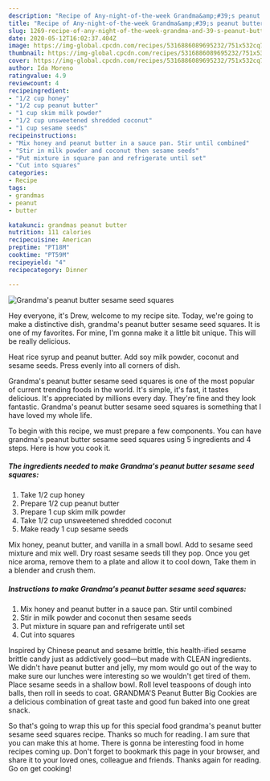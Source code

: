 ```yaml
---
description: "Recipe of Any-night-of-the-week Grandma&amp;#39;s peanut butter sesame seed squares"
title: "Recipe of Any-night-of-the-week Grandma&amp;#39;s peanut butter sesame seed squares"
slug: 1269-recipe-of-any-night-of-the-week-grandma-and-39-s-peanut-butter-sesame-seed-squares
date: 2020-05-12T16:02:37.404Z
image: https://img-global.cpcdn.com/recipes/5316886089695232/751x532cq70/grandmas-peanut-butter-sesame-seed-squares-recipe-main-photo.jpg
thumbnail: https://img-global.cpcdn.com/recipes/5316886089695232/751x532cq70/grandmas-peanut-butter-sesame-seed-squares-recipe-main-photo.jpg
cover: https://img-global.cpcdn.com/recipes/5316886089695232/751x532cq70/grandmas-peanut-butter-sesame-seed-squares-recipe-main-photo.jpg
author: Ida Moreno
ratingvalue: 4.9
reviewcount: 4
recipeingredient:
- "1/2 cup honey"
- "1/2 cup peanut butter"
- "1 cup skim milk powder"
- "1/2 cup unsweetened shredded coconut"
- "1 cup sesame seeds"
recipeinstructions:
- "Mix honey and peanut butter in a sauce pan. Stir until combined"
- "Stir in milk powder and coconut then sesame seeds"
- "Put mixture in square pan and refrigerate until set"
- "Cut into squares"
categories:
- Recipe
tags:
- grandmas
- peanut
- butter

katakunci: grandmas peanut butter 
nutrition: 111 calories
recipecuisine: American
preptime: "PT18M"
cooktime: "PT59M"
recipeyield: "4"
recipecategory: Dinner

---
```



![Grandma&#39;s peanut butter sesame seed squares](https://img-global.cpcdn.com/recipes/5316886089695232/751x532cq70/grandmas-peanut-butter-sesame-seed-squares-recipe-main-photo.jpg)

Hey everyone, it's Drew, welcome to my recipe site. Today, we're going to make a distinctive dish, grandma&#39;s peanut butter sesame seed squares. It is one of my favorites. For mine, I'm gonna make it a little bit unique. This will be really delicious.

Heat rice syrup and peanut butter. Add soy milk powder, coconut and sesame seeds. Press evenly into all corners of dish.

Grandma&#39;s peanut butter sesame seed squares is one of the most popular of current trending foods in the world. It's simple, it's fast, it tastes delicious. It's appreciated by millions every day. They're fine and they look fantastic. Grandma&#39;s peanut butter sesame seed squares is something that I have loved my whole life.


To begin with this recipe, we must prepare a few components. You can have grandma&#39;s peanut butter sesame seed squares using 5 ingredients and 4 steps. Here is how you cook it.

<!--inarticleads1-->

##### The ingredients needed to make Grandma&#39;s peanut butter sesame seed squares:

1. Take 1/2 cup honey
1. Prepare 1/2 cup peanut butter
1. Prepare 1 cup skim milk powder
1. Take 1/2 cup unsweetened shredded coconut
1. Make ready 1 cup sesame seeds


Mix honey, peanut butter, and vanilla in a small bowl. Add to sesame seed mixture and mix well. Dry roast sesame seeds till they pop. Once you get nice aroma, remove them to a plate and allow it to cool down, Take them in a blender and crush them. 

<!--inarticleads2-->

##### Instructions to make Grandma&#39;s peanut butter sesame seed squares:

1. Mix honey and peanut butter in a sauce pan. Stir until combined
1. Stir in milk powder and coconut then sesame seeds
1. Put mixture in square pan and refrigerate until set
1. Cut into squares


Inspired by Chinese peanut and sesame brittle, this health-ified sesame brittle candy just as addictively good—but made with CLEAN ingredients. We didn&#39;t have peanut butter and jelly, my mom would go out of the way to make sure our lunches were interesting so we wouldn&#39;t get tired of them. Place sesame seeds in a shallow bowl. Roll level teaspoons of dough into balls, then roll in seeds to coat. GRANDMA&#39;S Peanut Butter Big Cookies are a delicious combination of great taste and good fun baked into one great snack. 

So that's going to wrap this up for this special food grandma&#39;s peanut butter sesame seed squares recipe. Thanks so much for reading. I am sure that you can make this at home. There is gonna be interesting food in home recipes coming up. Don't forget to bookmark this page in your browser, and share it to your loved ones, colleague and friends. Thanks again for reading. Go on get cooking!
